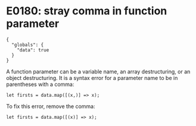 # E0180: stray comma in function parameter

```config-for-examples
{
  "globals": {
    "data": true
  }
}
```

A function parameter can be a variable name, an array destructuring, or an
object destructuring. It is a syntax error for a parameter name to be in
parentheses with a comma:

    let firsts = data.map([(x,)] => x);

To fix this error, remove the comma:

    let firsts = data.map([(x)] => x);
